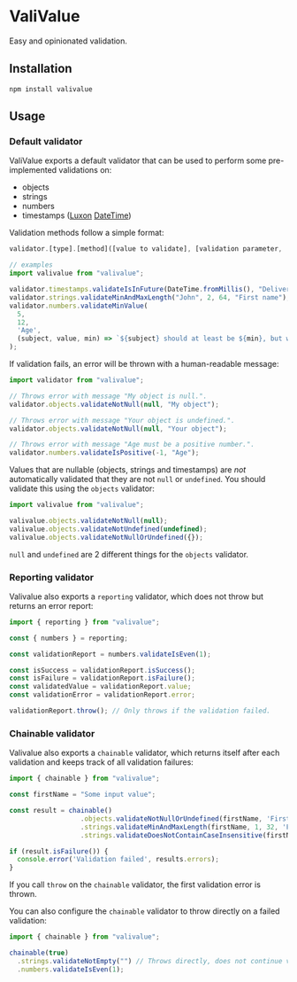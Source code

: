 # ValiValue

Easy and opinionated validation.

## Installation

```shell
npm install valivalue
```

## Usage

### Default validator

ValiValue exports a default validator that can be used to perform some pre-implemented validations on:

 - objects
 - strings
 - numbers
 - timestamps ([Luxon](https://moment.github.io/luxon/#/) [DateTime](https://moment.github.io/luxon/api-docs/index.html#datetime))

Validation methods follow a simple format:

```js
validator.[type].[method]([value to validate], [validation parameter, ...], [subject], [error message factory])

// examples
import valivalue from "valivalue";

validator.timestamps.validateIsInFuture(DateTime.fromMillis(), "Delivery date");
validator.strings.validateMinAndMaxLength("John", 2, 64, "First name");
validator.numbers.validateMinValue(
  5, 
  12, 
  'Age', 
  (subject, value, min) => `${subject} should at least be ${min}, but was ${value}.`
);
```

If validation fails, an error will be thrown with a human-readable message:

```js
import validator from "valivalue";

// Throws error with message "My object is null.".
validator.objects.validateNotNull(null, "My object");

// Throws error with message "Your object is undefined.".
validator.objects.validateNotNull(null, "Your object");

// Throws error with message "Age must be a positive number.".
validator.numbers.validateIsPositive(-1, "Age");
```

Values that are nullable (objects, strings and timestamps) are *not* automatically validated that they are not `null` or `undefined`. You should validate this using the `objects` validator:

```js
import valivalue from "valivalue";

valivalue.objects.validateNotNull(null);
valivalue.objects.validateNotUndefined(undefined);
valivalue.objects.validateNotNullOrUndefined({});
```

`null` and `undefined` are 2 different things for the `objects` validator.

### Reporting validator

Valivalue also exports a `reporting` validator, which does not throw but returns an error report:

```js
import { reporting } from "valivalue";

const { numbers } = reporting;

const validationReport = numbers.validateIsEven(1);

const isSuccess = validationReport.isSuccess();
const isFailure = validationReport.isFailure();
const validatedValue = validationReport.value;
const validationError = validationReport.error;

validationReport.throw(); // Only throws if the validation failed.
```

### Chainable validator

Valivalue also exports a `chainable` validator, which returns itself after each validation and keeps track of all validation failures:

```js
import { chainable } from "valivalue";

const firstName = "Some input value";

const result = chainable()
                  .objects.validateNotNullOrUndefined(firstName, 'First name')
                  .strings.validateMinAndMaxLength(firstName, 1, 32, 'First name')
                  .strings.validateDoesNotContainCaseInsensitive(firstName, [ /* a list of swear words */], 'First name');

if (result.isFailure()) {
  console.error('Validation failed', results.errors);
}
```
If you call `throw` on the `chainable` validator, the first validation error is thrown.

You can also configure the `chainable` validator to throw directly on a failed validation:

```js
import { chainable } from "valivalue";

chainable(true)
  .strings.validateNotEmpty("") // Throws directly, does not continue validation
  .numbers.validateIsEven(1);
```